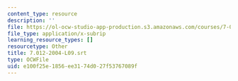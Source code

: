 ```yaml
---
content_type: resource
description: ''
file: https://ol-ocw-studio-app-production.s3.amazonaws.com/courses/7-01sc-fundamentals-of-biology-fall-2011/e100f25e1856ee3174d027f53767089f_7.012-2004-L09.srt
file_type: application/x-subrip
learning_resource_types: []
resourcetype: Other
title: 7.012-2004-L09.srt
type: OCWFile
uid: e100f25e-1856-ee31-74d0-27f53767089f
---
```

